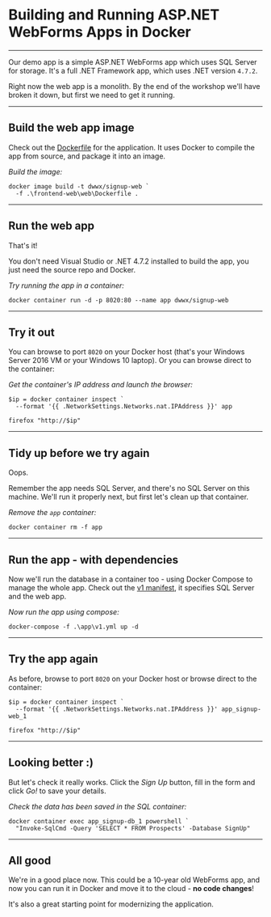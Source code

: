 ﻿# Building and Running ASP.NET WebForms Apps in Docker

---

Our demo app is a simple ASP.NET WebForms app which uses SQL Server for storage. It's a full .NET Framework app, which uses .NET version `4.7.2`.

Right now the web app is a monolith. By the end of the workshop we'll have broken it down, but first we need to get it running.

---

## Build the web app image

Check out the [Dockerfile](https://github.com/sixeyed/docker-windows-workshop/blob/dcus18/frontend-web/web/Dockerfile) for the application. It uses Docker to compile the app from source, and package it into an image.

_Build the image:_

```
docker image build -t dwwx/signup-web `
  -f .\frontend-web\web\Dockerfile .
```

---

## Run the web app

That's it! 

You don't need Visual Studio or .NET 4.7.2 installed to build the app, you just need the source repo and Docker. 

_Try running the app in a container:_

```
docker container run -d -p 8020:80 --name app dwwx/signup-web
```

---

## Try it out

You can browse to port `8020` on your Docker host (that's your Windows Server 2016 VM or your Windows 10 laptop). Or you can browse direct to the container:

_Get the container's IP address and launch the browser:_

```
$ip = docker container inspect `
  --format '{{ .NetworkSettings.Networks.nat.IPAddress }}' app

firefox "http://$ip"
```

---

## Tidy up before we try again

Oops. 

Remember the app needs SQL Server, and there's no SQL Server on this machine. We'll run it properly next, but first let's clean up that container. 

_Remove the `app` container:_

```
docker container rm -f app
```

---

## Run the app - with dependencies

Now  we'll run the database in a container too - using Docker Compose to manage the whole app. Check out the [v1 manifest](https://github.com/sixeyed/docker-windows-workshop/blob/dcus18/app/v1.yml), it specifies SQL Server and the web app. 

_Now run the app using compose:_

```
docker-compose -f .\app\v1.yml up -d
```

---

## Try the app again

As before, browse to port `8020` on your Docker host or browse direct to the container:

```
$ip = docker container inspect `
  --format '{{ .NetworkSettings.Networks.nat.IPAddress }}' app_signup-web_1

firefox "http://$ip"
```

---

## Looking better :) 

But let's check it really works. Click the _Sign Up_ button, fill in the form and click _Go!_ to save your details.

_Check the data has been saved in the SQL container:_

```
docker container exec app_signup-db_1 powershell `
  "Invoke-SqlCmd -Query 'SELECT * FROM Prospects' -Database SignUp"
```

---

## All good

We're in a good place now. This could be a 10-year old WebForms app, and now you can run it in Docker and move it to the cloud - **no code changes**!

It's also a great starting point for modernizing the application.
